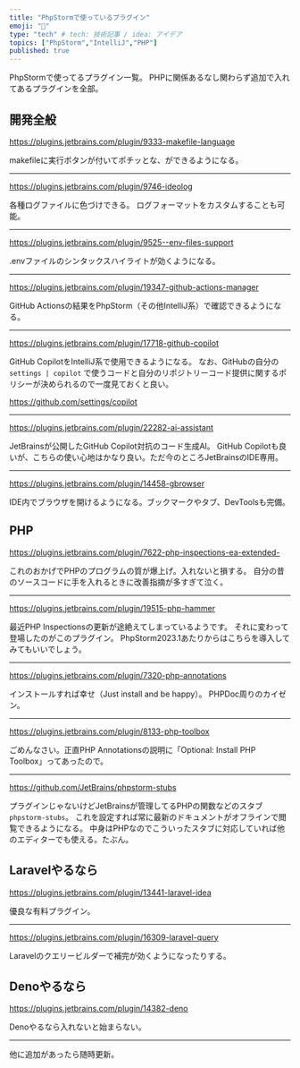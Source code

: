```yaml
---
title: "PhpStormで使っているプラグイン"
emoji: "🔌"
type: "tech" # tech: 技術記事 / idea: アイデア
topics: ["PhpStorm","IntelliJ","PHP"]
published: true
---
```

PhpStormで使ってるプラグイン一覧。
PHPに関係あるなし関わらず追加で入れてあるプラグインを全部。


## 開発全般

https://plugins.jetbrains.com/plugin/9333-makefile-language

makefileに実行ボタンが付いてポチッとな、ができるようになる。

---

https://plugins.jetbrains.com/plugin/9746-ideolog

各種ログファイルに色づけできる。
ログフォーマットをカスタムすることも可能。

---

https://plugins.jetbrains.com/plugin/9525--env-files-support

.envファイルのシンタックスハイライトが効くようになる。

---

https://plugins.jetbrains.com/plugin/19347-github-actions-manager

GitHub Actionsの結果をPhpStorm（その他IntelliJ系）で確認できるようになる。

---
https://plugins.jetbrains.com/plugin/17718-github-copilot

GitHub CopilotをIntelliJ系で使用できるようになる。
なお、GitHubの自分の `settings | copilot` で使うコードと自分のリポジトリーコード提供に関するポリシーが決められるので一度見ておくと良い。

https://github.com/settings/copilot

---
https://plugins.jetbrains.com/plugin/22282-ai-assistant

JetBrainsが公開したGitHub Copilot対抗のコード生成AI。
GitHub Copilotも良いが、こちらの使い心地はかなり良い。ただ今のところJetBrainsのIDE専用。

---
https://plugins.jetbrains.com/plugin/14458-gbrowser

IDE内でブラウザを開けるようになる。ブックマークやタブ、DevToolsも完備。

## PHP

https://plugins.jetbrains.com/plugin/7622-php-inspections-ea-extended-

これのおかげでPHPのプログラムの質が爆上げ。入れないと損する。
自分の昔のソースコードに手を入れるときに改善指摘が多すぎて泣く。

---

https://plugins.jetbrains.com/plugin/19515-php-hammer

最近PHP Inspectionsの更新が途絶えてしまっているようです。
それに変わって登場したのがこのプラグイン。
PhpStorm2023.1あたりからはこちらを導入してみてもいいでしょう。

---

https://plugins.jetbrains.com/plugin/7320-php-annotations

インストールすれば幸せ（Just install and be happy）。
PHPDoc周りのカイゼン。

---

https://plugins.jetbrains.com/plugin/8133-php-toolbox

ごめんなさい。正直PHP Annotationsの説明に「Optional: Install PHP Toolbox」ってあったので。

---

https://github.com/JetBrains/phpstorm-stubs

プラグインじゃないけどJetBrainsが管理してるPHPの関数などのスタブ`phpstorm-stubs`。
これを設定すれば常に最新のドキュメントがオフラインで閲覧できるようになる。
中身はPHPなのでこういったスタブに対応していれば他のエディターでも使える。たぶん。

## Laravelやるなら

https://plugins.jetbrains.com/plugin/13441-laravel-idea

優良な有料プラグイン。

---

https://plugins.jetbrains.com/plugin/16309-laravel-query

Laravelのクエリービルダーで補完が効くようになったりする。

## Denoやるなら

https://plugins.jetbrains.com/plugin/14382-deno

Denoやるなら入れないと始まらない。

---


他に追加があったら随時更新。
